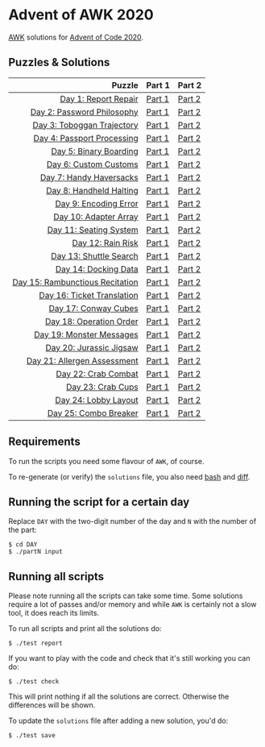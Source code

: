 # Advent of AWK 2020

[AWK](https://en.wikipedia.org/wiki/AWK) solutions for
[Advent of Code 2020](https://adventofcode.com/2020).

## Puzzles & Solutions

| Puzzle                                | Part 1             | Part 2             |
| -------------------------------------:| ------------------ | ------------------ |
| [Day 1: Report Repair][1]             | [Part 1](01/part1) | [Part 2](01/part2) |
| [Day 2: Password Philosophy][2]       | [Part 1](02/part1) | [Part 2](02/part2) |
| [Day 3: Toboggan Trajectory][3]       | [Part 1](03/part1) | [Part 2](03/part2) |
| [Day 4: Passport Processing][4]       | [Part 1](04/part1) | [Part 2](04/part2) |
| [Day 5: Binary Boarding][5]           | [Part 1](05/part1) | [Part 2](05/part2) |
| [Day 6: Custom Customs][6]            | [Part 1](06/part1) | [Part 2](06/part2) |
| [Day 7: Handy Haversacks][7]          | [Part 1](07/part1) | [Part 2](07/part2) |
| [Day 8: Handheld Halting][8]          | [Part 1](08/part1) | [Part 2](08/part2) |
| [Day 9: Encoding Error][9]            | [Part 1](09/part1) | [Part 2](09/part2) |
| [Day 10: Adapter Array][10]           | [Part 1](10/part1) | [Part 2](10/part2) |
| [Day 11: Seating System ][11]         | [Part 1](11/part1) | [Part 2](11/part2) |
| [Day 12: Rain Risk][12]               | [Part 1](12/part1) | [Part 2](12/part2) |
| [Day 13: Shuttle Search][13]          | [Part 1](13/part1) | [Part 2](13/part2) |
| [Day 14: Docking Data][14]            | [Part 1](14/part1) | [Part 2](14/part2) |
| [Day 15: Rambunctious Recitation][15] | [Part 1](15/part1) | [Part 2](15/part2) |
| [Day 16: Ticket Translation][16]      | [Part 1](16/part1) | [Part 2](16/part2) |
| [Day 17: Conway Cubes][17]            | [Part 1](17/part1) | [Part 2](17/part2) |
| [Day 18: Operation Order][18]         | [Part 1](18/part1) | [Part 2](18/part2) |
| [Day 19: Monster Messages][19]        | [Part 1](19/part1) | [Part 2](19/part2) |
| [Day 20: Jurassic Jigsaw][20]         | [Part 1](20/part1) | [Part 2](20/part2) |
| [Day 21: Allergen Assessment][21]     | [Part 1](21/part1) | [Part 2](21/part2) |
| [Day 22: Crab Combat][22]             | [Part 1](22/part1) | [Part 2](22/part2) |
| [Day 23: Crab Cups][23]               | [Part 1](23/part1) | [Part 2](23/part2) |
| [Day 24: Lobby Layout][24]            | [Part 1](24/part1) | [Part 2](24/part2) |
| [Day 25: Combo Breaker][25]           | [Part 1](25/part1) | [Part 2](25/part2) |

## Requirements

To run the scripts you need some flavour of `AWK`, of course.

To re-generate (or verify) the `solutions` file, you also need
[bash](https://en.wikipedia.org/wiki/Bash_(Unix_shell)) and
[diff](https://en.wikipedia.org/wiki/Diff).

## Running the script for a certain day

Replace `DAY` with the two-digit number of the day and `N` with the number
of the part:

	$ cd DAY
	$ ./partN input

## Running all scripts

Please note running all the scripts can take some time.
Some solutions require a lot of passes and/or memory and while `AWK` is
certainly not a slow tool, it does reach its limits.

To run all scripts and print all the solutions do:

	$ ./test report

If you want to play with the code and check that it's still working you can
do:

	$ ./test check

This will print nothing if all the solutions are correct.
Otherwise the differences will be shown.

To update the `solutions` file after adding a new solution, you'd do:

	$ ./test save

[1]: https://adventofcode.com/2020/day/1
[2]: https://adventofcode.com/2020/day/2
[3]: https://adventofcode.com/2020/day/3
[4]: https://adventofcode.com/2020/day/4
[5]: https://adventofcode.com/2020/day/5
[6]: https://adventofcode.com/2020/day/6
[7]: https://adventofcode.com/2020/day/7
[8]: https://adventofcode.com/2020/day/8
[9]: https://adventofcode.com/2020/day/9
[10]: https://adventofcode.com/2020/day/10
[11]: https://adventofcode.com/2020/day/11
[12]: https://adventofcode.com/2020/day/12
[13]: https://adventofcode.com/2020/day/13
[14]: https://adventofcode.com/2020/day/14
[15]: https://adventofcode.com/2020/day/15
[16]: https://adventofcode.com/2020/day/16
[17]: https://adventofcode.com/2020/day/17
[18]: https://adventofcode.com/2020/day/18
[19]: https://adventofcode.com/2020/day/19
[20]: https://adventofcode.com/2020/day/20
[21]: https://adventofcode.com/2020/day/21
[22]: https://adventofcode.com/2020/day/22
[23]: https://adventofcode.com/2020/day/23
[24]: https://adventofcode.com/2020/day/24
[25]: https://adventofcode.com/2020/day/25
